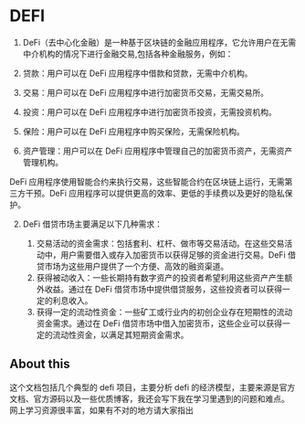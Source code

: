 # DEFI
1. DeFi（去中心化金融）是一种基于区块链的金融应用程序，它允许用户在无需中介机构的情况下进行金融交易,包括各种金融服务，例如：

  1. 贷款：用户可以在 DeFi 应用程序中借款和贷款，无需中介机构。
  2. 交易：用户可以在 DeFi 应用程序中进行加密货币交易，无需交易所。
  3. 投资：用户可以在 DeFi 应用程序中进行加密货币投资，无需投资机构。
  4. 保险：用户可以在 DeFi 应用程序中购买保险，无需保险机构。
  5. 资产管理：用户可以在 DeFi 应用程序中管理自己的加密货币资产，无需资产管理机构。

  DeFi 应用程序使用智能合约来执行交易，这些智能合约在区块链上运行，无需第三方干预。DeFi 应用程序可以提供更高的效率、更低的手续费以及更好的隐私保护。

2. DeFi 借贷市场主要满足以下几种需求：

   1. 交易活动的资金需求：包括套利、杠杆、做市等交易活动。在这些交易活动中，用户需要借入或存入加密货币以获得足够的资金进行交易。DeFi 借贷市场为这些用户提供了一个方便、高效的融资渠道。
   2. 获得被动收入：一些长期持有数字资产的投资者希望利用这些资产产生额外收益。通过在 DeFi 借贷市场中提供借贷服务，这些投资者可以获得一定的利息收入。
   3. 获得一定的流动性资金：一些矿工或行业内的初创企业存在短期性的流动资金需求。通过在 DeFi 借贷市场中借入加密货币，这些企业可以获得一定的流动性资金，以满足其短期资金需求。
   
## About this
 这个文档包括几个典型的 defi 项目，主要分析 defi 的经济模型，主要来源是官方文档、官方源码以及一些优质博客，我还会写下我在学习里遇到的问题和难点。
 网上学习资源很丰富，如果有不对的地方请大家指出

